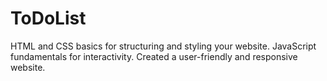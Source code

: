 # ToDoList
HTML and CSS basics for structuring and styling your website.
JavaScript fundamentals for interactivity.
Created a user-friendly and responsive website.
